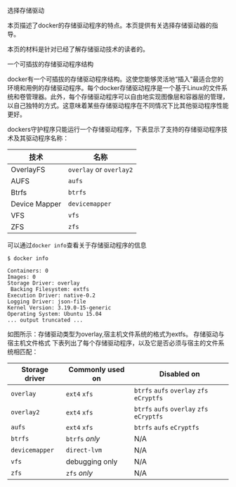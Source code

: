 选择存储驱动

本页描述了docker的存储驱动程序的特点。本页提供有关选择存储驱动器的指导。

本页的材料是针对已经了解存储驱动技术的读者的。

一个可插拔的存储驱动程序结构

docker有一个可插拔的存储驱动程序结构。这使您能够灵活地“插入”最适合您的环境和用例的存储驱动程序。每个docker存储驱动程序是一个基于Linux的文件系统和卷管理器。此外，每个存储驱动程序可以自由地实现图像层和容器层的管理，以自己独特的方式。这意味着某些存储驱动程序在不同情况下比其他驱动程序性能更好。

dockers守护程序只能运行一个存储驱动程序，下表显示了支持的存储驱动程序技术及其驱动程序名称：  

|技术           |名称                   |
|--------------|-----------------------|
|OverlayFS     |`overlay` or `overlay2`|
|AUFS          |`aufs`                 |
|Btrfs         |`btrfs`                |
|Device Mapper |`devicemapper`         |
|VFS           |`vfs`                  |
|ZFS           |`zfs`                  |

可以通过`docker info`查看关于存储驱动程序的信息


    $ docker info

    Containers: 0
    Images: 0
    Storage Driver: overlay
     Backing Filesystem: extfs
    Execution Driver: native-0.2
    Logging Driver: json-file
    Kernel Version: 3.19.0-15-generic
    Operating System: Ubuntu 15.04
    ... output truncated ...
如图所示：存储驱动类型为overlay,宿主机文件系统的格式为extfs。
存储驱动与宿主机文件格式
下表列出了每个存储驱动程序，以及它是否必须与宿主的文件系统相匹配：


|Storage driver |Commonly used on |Disabled on                                         |
|---------------|-----------------|----------------------------------------------------|
|`overlay`      |`ext4` `xfs`     |`btrfs` `aufs` `overlay` `zfs` `eCryptfs`|
|`overlay2`     |`ext4` `xfs`     |`btrfs` `aufs` `overlay` `zfs` `eCryptfs`|
|`aufs`         |`ext4` `xfs`     |`btrfs` `aufs` `eCryptfs`                           |
|`btrfs`        |`btrfs` _only_   |   N/A                                              |
|`devicemapper` |`direct-lvm`     |   N/A                                              |
|`vfs`          |debugging only   |   N/A                                              |
|`zfs`          |`zfs` _only_     |   N/A                                              |


